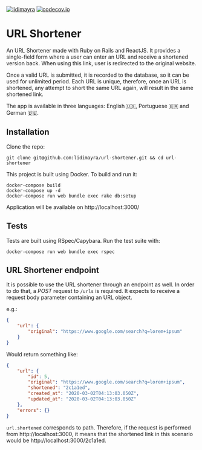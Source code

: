 [![lidimayra](https://circleci.com/gh/lidimayra/url-shortener/tree/master.svg?style=svg)](https://circleci.com/gh/lidimayra/url-shortener/tree/master) [![codecov.io](http://codecov.io/github/lidimayra/url-shortener/coverage.svg?branch=master)](http://codecov.io/github/lidimayra/url-shortener?branch=master)

# URL Shortener

An URL Shortener made with Ruby on Rails and ReactJS. It provides a single-field
form where a user can enter an URL and receive a shortened version back. When
using this link, user is redirected to the original website.

Once a valid URL is submitted, it is recorded to the database, so it can be
used for unlimited period. Each URL is unique, therefore, once an URL is
shortened, any attempt to short the same URL again, will result in the same
shortened link.

The app is available in three languages: English :us:, Portuguese :brazil: and
German :de:.

## Installation
Clone the repo:
```
git clone git@github.com:lidimayra/url-shortener.git && cd url-shortener
```

This project is built using Docker. To build and run it:
```
docker-compose build
docker-compose up -d
docker-compose run web bundle exec rake db:setup
```

Application will be available on http://localhost:3000/

## Tests

Tests are built using RSpec/Capybara. Run the test suite with:
```
docker-compose run web bundle exec rspec
```

## URL Shortener endpoint
It is possible to use the URL shortener through an endpoint as well. In order to
do that, a _POST_ request to `/urls` is required. It expects to receive a
request body parameter containing an URL object.

e.g.:
```json
{
    "url": {
        "original": "https://www.google.com/search?q=lorem+ipsum"
    }
}
```

Would return something like:
```json
{
    "url": {
        "id": 5,
        "original": "https://www.google.com/search?q=lorem+ipsum",
        "shortened": "2c1a1ed",
        "created_at": "2020-03-02T04:13:03.050Z",
        "updated_at": "2020-03-02T04:13:03.050Z"
    },
    "errors": {}
}
```

`url.shortened` corresponds to path. Therefore, if the request is performed
from http://localhost:3000, it means that the shortened link in this scenario
would be http://localhost:3000/2c1a1ed.
